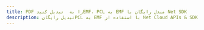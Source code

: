 ---title: PDF را به  تبدیل کنیدEMF، PCL به EMF مبدل رایگان یا Net SDKdescription: تبدیل رایگانPCL به EMF با استفاده از Net Cloud APIs & SDK همچنین اسناد PDF را در Cloud ایجاد، ویرایش و رندر کنید.---